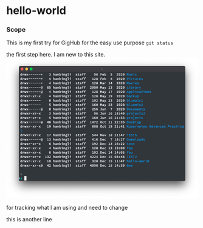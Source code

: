 # hello-world
### Scope
This is my first try for GigHub
for the easy use
purpose `git status`



the first step here.
I am new to this site.
![screenshot](test1/image.png)

for tracking what I am using
and need to change 


this is another line
